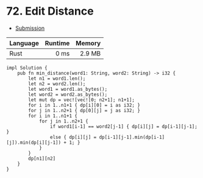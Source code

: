 # 72. Edit Distance
- [Submission](https://leetcode.com/submissions/detail/1256303630/)

| Language | Runtime | Memory |
| :-       |       -:|      -:|
| Rust | 0 ms | 2.9 MB |
```
impl Solution {
    pub fn min_distance(word1: String, word2: String) -> i32 {
        let n1 = word1.len();
        let n2 = word2.len();
        let word1 = word1.as_bytes();
        let word2 = word2.as_bytes();
        let mut dp = vec![vec![0; n2+1]; n1+1];
        for i in 1..n1+1 { dp[i][0] = i as i32; }
        for j in 1..n2+1 { dp[0][j] = j as i32; }
        for i in 1..n1+1 {
            for j in 1..n2+1 {
                if word1[i-1] == word2[j-1] { dp[i][j] = dp[i-1][j-1]; } 
                else { dp[i][j] = dp[i-1][j-1].min(dp[i-1][j]).min(dp[i][j-1]) + 1; }
            }
        } 
        dp[n1][n2]
    }
}
```
